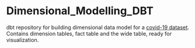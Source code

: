 # Dimensional_Modelling_DBT
dbt repository for building dimensional data model for a [covid-19 dataset](https://www.kaggle.com/hendratno/covid19-indonesia). Contains dimension tables, fact table and the wide table, ready for visualization.

